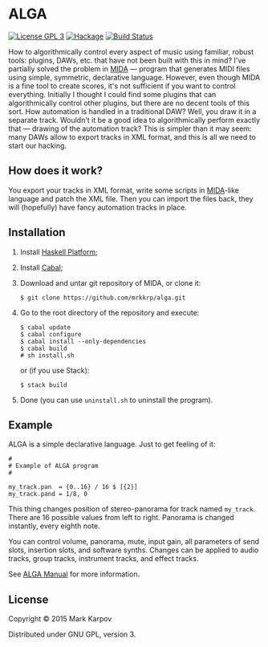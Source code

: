 # ALGA

[![License GPL 3](https://img.shields.io/badge/license-GPL_3-green.svg)](http://www.gnu.org/licenses/gpl-3.0.txt)
[![Hackage](https://img.shields.io/hackage/v/alga.svg?style=flat)](https://hackage.haskell.org/package/alga)
[![Build Status](https://travis-ci.org/mrkkrp/alga.svg?branch=master)](https://travis-ci.org/mrkkrp/alga)

How to algorithmically control every aspect of music using familiar, robust
tools: plugins, DAWs, etc. that have not been built with this in mind? I've
partially solved the problem in [MIDA](https://github.com/mrkkrp/mida) —
program that generates MIDI files using simple, symmetric, declarative
language. However, even though MIDA is a fine tool to create scores, it's
not sufficient if you want to control everything. Initially I thought I
could find some plugins that can algorithmically control other plugins, but
there are no decent tools of this sort. How automation is handled in a
traditional DAW? Well, you draw it in a separate track. Wouldn't it be a
good idea to algorithmically perform exactly that — drawing of the
automation track? This is simpler than it may seem: many DAWs allow to
export tracks in XML format, and this is all we need to start our hacking.

## How does it work?

You export your tracks in XML format, write some scripts in
[MIDA](https://github.com/mrkkrp/mida)-like language and patch the XML
file. Then you can import the files back, they will (hopefully) have fancy
automation tracks in place.

## Installation

1. Install [Haskell Platform](https://www.haskell.org/platform/);
2. Install [Cabal](https://www.haskell.org/cabal/);
3. Download and untar git repository of MIDA, or clone it:

   ```
   $ git clone https://github.com/mrkkrp/alga.git
   ```

4. Go to the root directory of the repository and execute:

   ```
   $ cabal update
   $ cabal configure
   $ cabal install --only-dependencies
   $ cabal build
   # sh install.sh
   ```

   or (if you use Stack):

   ```
   $ stack build
   ```

5. Done (you can use `uninstall.sh` to uninstall the program).

## Example

ALGA is a simple declarative language. Just to get feeling of it:

```
#
# Example of ALGA program
#

my_track.pan  = {0..16} / 16 $ [{2}]
my_track.pand = 1/8, 0
```

This thing changes position of stereo-panorama for track named
`my_track`. There are 16 possible values from left to right. Panorama is
changed instantly, every eighth note.

You can control volume, panorama, mute, input gain, all parameters of send
slots, insertion slots, and software synths. Changes can be applied to audio
tracks, group tracks, instrument tracks, and effect tracks.

See [ALGA Manual](https://mrkkrp.github.io/alga/) for more information.

## License

Copyright © 2015 Mark Karpov

Distributed under GNU GPL, version 3.
